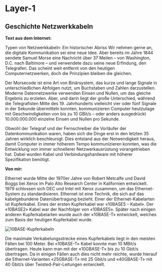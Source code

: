 # Layer-1
## Geschichte Netzwerkkabeln

**Text aus dem Internet:** 

Typen von Netzwerkkabeln: Ein historischer Abriss
Wir nehmen gerne an, die digitale Kommunikation sei eine neue Idee. Aber bereits im Jahre 1844 sendete Samuel Morse eine Nachricht über 37 Meilen – von Washington, D.C. nach Baltimore – und verwendete dazu seine neue Erfindung, den Telegrafen. Das scheint weit entfernt von den heutigen Computernetzwerken, doch die Prinzipien bleiben die gleichen.

Der Morsecode ist eine Art von Binärsystem, das kurze und lange Signale in unterschiedlichen Abfolgen nutzt, um Buchstaben und Zahlen darzustellen. Moderne Datennetzwerke verwenden Einsen und Nullen, um das gleiche Ergebnis zu erzielen. Aber, und darin liegt der große Unterschied, während die Telegrafisten Mitte des 19. Jahrhunderts vielleicht vier oder fünf Signale in der Sekunde übermitteln konnten, kommunizieren Computer heutzutage mit Geschwindigkeiten von bis zu 10 GBit/s – oder anders ausgedrückt 10.000.000.000 einzelne Einsen und Nullen pro Sekunde.

Obwohl der Telegraf und der Fernschreiber die Vorläufer der Datenkommunikation waren, haben sich die Dinge erst in den letzten 35 Jahren wirklich beschleunigt. Dies entstand aus der Notwendigkeit heraus, damit Computer in immer höherem Tempo kommunizieren konnten, was die Entwicklung von immer schnellerer Netzwerkausrüstung vorangetrieben hat. Dabei wurden Kabel und Verbindungshardware mit höherer Spezifikation benötigt. 


**Von mir:**

Ethernet wurde Mitte der 1970er Jahre von Robert Metcalfe und David Boggs bei Xerox im Palo Alto Research Center in Kalifornien entwickelt. 1979 schlossen sich DEC und Intel mit Xerox zusammen, um das Ethernet-System zu standardisieren. 
Ethernet ist eine Technik, die sich auf das kabelgebundene Datenübertragung bezieht. Einer der Ethernet-Kabelarten ist Kupferkabel. Eines der ersten Kupferkabel war «10BASE5 – Kabel». Der «10BASE2» Kabel war der Nachfolger von «10BASE5». Später nach einigen anderen Kupferkabelarten wurde auch der «10BASE-T» entwickelt, welches zum Basis der heutigen Kupferkabel wurde.  

![10BASE-Kupferkabeln](../bilder/1.jpg)

Die maximale Verkabelungsstrecke eines Kupferkabels liegt in den meisten Fällen bei 100 Meter.  Bei «10BASE-T» Kabel konnte man 10 MBit/s übertragen. Heute kann man mit der «10GBASE-T» bis zu 10 Gbit/s übertragen. Da in einigen Fällen auch dies nicht mehr reichte, wurde hierauf die Ethernet-Varianten «25GBASE-T» mit 25 Gbit/s und «40GBASE-T» mit 40 Gbit/s über Twisted-Pair-Leitungen entwickelt.

